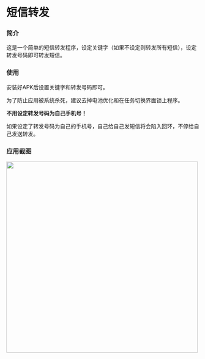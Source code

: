 # 短信转发

### 简介

这是一个简单的短信转发程序，设定关键字（如果不设定则转发所有短信），设定转发号码即可转发短信。

### 使用

安装好APK后设置关键字和转发号码即可。

为了防止应用被系统杀死，建议去掉电池优化和在任务切换界面锁上程序。

**不用设定转发号码为自己手机号！**

如果设定了转发号码为自己的手机号，自己给自己发短信将会陷入回环，不停给自己发送转发。

### 应用截图

<img src="https://i.loli.net/2020/05/21/GmEYCWKVv4ilMbn.jpg" style="height:500px" />